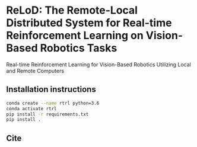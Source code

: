 # ReLoD: The Remote-Local Distributed System for Real-time Reinforcement Learning on Vision-Based Robotics Tasks

Real-time Reinforcement Learning for Vision-Based Robotics Utilizing Local and Remote Computers

## Installation instructions
```bash
conda create --name rtrl python=3.6
conda activate rtrl
pip install -r requirements.txt
pip install .
```

## Cite
```bash

```
